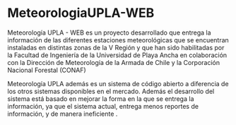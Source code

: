 # MeteorologiaUPLA-WEB

Meteorología UPLA - WEB es un proyecto desarrollado que entrega la información de las diferentes estaciones meteorológicas que 
se encuentran instaladas en distintas zonas de la V Región y que han sido habilitadas por la Facultad de 
Ingeniería de la Universidad de Playa Ancha en colaboración con la Dirección de Meteorología de la Armada 
de Chile y la Corporación Nacional Forestal (CONAF)

Meteorología UPLA además es un sistema de código abierto a diferencia de los otros sistemas disponibles en el mercado. 
Además el desarrollo del sistema está basado en mejorar la forma en la que se entrega la información, ya que el sistema actual, 
entrega menos reportes de información, y de manera ineficiente
.

